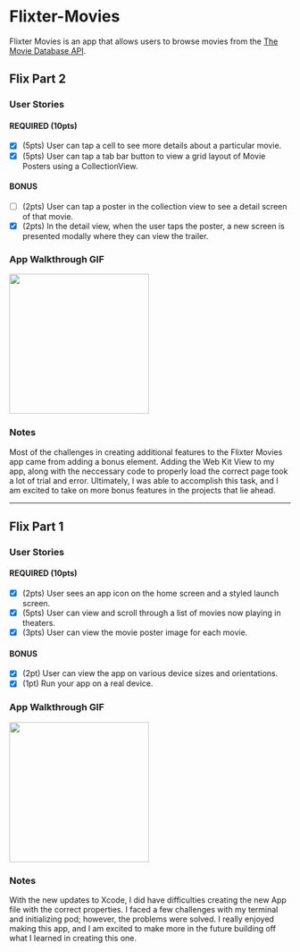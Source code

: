 # Flixter-Movies

Flixter Movies is an app that allows users to browse movies from the [The Movie Database API](http://docs.themoviedb.apiary.io/#).

## Flix Part 2

### User Stories

#### REQUIRED (10pts)
- [x] (5pts) User can tap a cell to see more details about a particular movie.
- [x] (5pts) User can tap a tab bar button to view a grid layout of Movie Posters using a CollectionView.

#### BONUS
- [ ] (2pts) User can tap a poster in the collection view to see a detail screen of that movie.
- [x] (2pts) In the detail view, when the user taps the poster, a new screen is presented modally where they can view the trailer.

### App Walkthrough GIF

<img src="http://g.recordit.co/6psOLv9qHH.gif" width=250><br>

### Notes
Most of the challenges in creating additional features to the Flixter Movies app came from adding a bonus element. Adding the Web Kit View to my app, along with the neccessary code to properly load the correct page took a lot of trial and error. Ultimately, I was able to accomplish this task, and I am excited to take on more bonus features in the projects that lie ahead.

---

## Flix Part 1

### User Stories

#### REQUIRED (10pts)
- [x] (2pts) User sees an app icon on the home screen and a styled launch screen.
- [x] (5pts) User can view and scroll through a list of movies now playing in theaters.
- [x] (3pts) User can view the movie poster image for each movie.

#### BONUS
- [x] (2pt) User can view the app on various device sizes and orientations.
- [x] (1pt) Run your app on a real device.

### App Walkthrough GIF

<img src="http://g.recordit.co/9ChNlQLfJv.gif" width=250><br>

### Notes
With the new updates to Xcode, I did have difficulties creating the new App file with the correct properties. I faced a few challenges with my terminal and initializing pod; however, the problems were solved. I really enjoyed making this app, and I am excited to make more in the future building off what I learned in creating this one.
